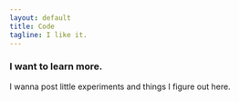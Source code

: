 ```yaml
---
layout: default
title: Code
tagline: I like it.
---
```

<!-- {% include JB/setup %} -->

### I want to learn more. 
I wanna post little experiments and things I figure out here. 





